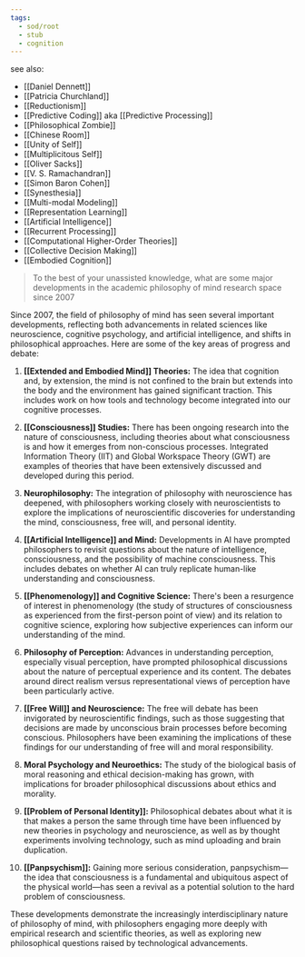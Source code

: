 ```yaml
---
tags:
  - sod/root
  - stub
  - cognition
---
```


see also:
- [[Daniel Dennett]]
- [[Patricia Churchland]]
- [[Reductionism]]
- [[Predictive Coding]] aka [[Predictive Processing]] 
- [[Philosophical Zombie]]
- [[Chinese Room]]
- [[Unity of Self]]
- [[Multiplicitous Self]]
- [[Oliver Sacks]]
- [[V. S. Ramachandran]]
- [[Simon Baron Cohen]]
- [[Synesthesia]]
- [[Multi-modal Modeling]]
- [[Representation Learning]]
- [[Artificial Intelligence]]
- [[Recurrent Processing]]
- [[Computational Higher-Order Theories]]
- [[Collective Decision Making]]
- [[Embodied Cognition]]

>To the best of your unassisted knowledge, what are some major developments in the academic philosophy of mind research space since 2007

Since 2007, the field of philosophy of mind has seen several important developments, reflecting both advancements in related sciences like neuroscience, cognitive psychology, and artificial intelligence, and shifts in philosophical approaches. Here are some of the key areas of progress and debate:

1. **[[Extended and Embodied Mind]] Theories:** The idea that cognition and, by extension, the mind is not confined to the brain but extends into the body and the environment has gained significant traction. This includes work on how tools and technology become integrated into our cognitive processes.

2. **[[Consciousness]] Studies:** There has been ongoing research into the nature of consciousness, including theories about what consciousness is and how it emerges from non-conscious processes. Integrated Information Theory (IIT) and Global Workspace Theory (GWT) are examples of theories that have been extensively discussed and developed during this period.

3. **Neurophilosophy:** The integration of philosophy with neuroscience has deepened, with philosophers working closely with neuroscientists to explore the implications of neuroscientific discoveries for understanding the mind, consciousness, free will, and personal identity.

4. **[[Artificial Intelligence]] and Mind:** Developments in AI have prompted philosophers to revisit questions about the nature of intelligence, consciousness, and the possibility of machine consciousness. This includes debates on whether AI can truly replicate human-like understanding and consciousness.

5. **[[Phenomenology]] and Cognitive Science:** There's been a resurgence of interest in phenomenology (the study of structures of consciousness as experienced from the first-person point of view) and its relation to cognitive science, exploring how subjective experiences can inform our understanding of the mind.

6. **Philosophy of Perception:** Advances in understanding perception, especially visual perception, have prompted philosophical discussions about the nature of perceptual experience and its content. The debates around direct realism versus representational views of perception have been particularly active.

7. **[[Free Will]] and Neuroscience:** The free will debate has been invigorated by neuroscientific findings, such as those suggesting that decisions are made by unconscious brain processes before becoming conscious. Philosophers have been examining the implications of these findings for our understanding of free will and moral responsibility.

8. **Moral Psychology and Neuroethics:** The study of the biological basis of moral reasoning and ethical decision-making has grown, with implications for broader philosophical discussions about ethics and morality.

9. **[[Problem of Personal Identity]]:** Philosophical debates about what it is that makes a person the same through time have been influenced by new theories in psychology and neuroscience, as well as by thought experiments involving technology, such as mind uploading and brain duplication.

10. **[[Panpsychism]]:** Gaining more serious consideration, panpsychism—the idea that consciousness is a fundamental and ubiquitous aspect of the physical world—has seen a revival as a potential solution to the hard problem of consciousness.

These developments demonstrate the increasingly interdisciplinary nature of philosophy of mind, with philosophers engaging more deeply with empirical research and scientific theories, as well as exploring new philosophical questions raised by technological advancements.